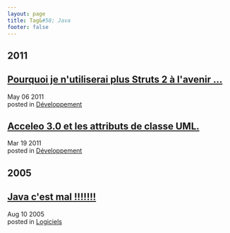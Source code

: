 ```yaml
---
layout: page
title: Tag&#58; Java
footer: false
---
```


<div id="blog-archives" class="category">
<h2>2011</h2>

<article>
<h1><a href="/2011/05/06/pourquoi-je-nutiliserai-plus-struts-2-a-lavenir/index.html">Pourquoi je n'utiliserai plus Struts 2 à l'avenir ...</a></h1>
<time datetime="2011-05-06T00:00:00-06:00" pubdate><span class='month'>May</span> <span class='day'>06</span> <span class='year'>2011</span></time>
<footer>
<span class="categories">posted in 
<a href='/categories/développement/'>Développement</a></span>
</footer>
</article>

<article>
<h1><a href="/2011/03/19/acceleo-3-0-et-les-attributs-de-classe-uml/index.html">Acceleo 3.0 et les attributs de classe UML.</a></h1>
<time datetime="2011-03-19T00:00:00-06:00" pubdate><span class='month'>Mar</span> <span class='day'>19</span> <span class='year'>2011</span></time>
<footer>
<span class="categories">posted in 
<a href='/categories/développement/'>Développement</a></span>
</footer>
</article>
<h2>2005</h2>

<article>
<h1><a href="/2005/08/10/java-cest-mal/index.html">Java c'est mal !!!!!!!</a></h1>
<time datetime="2005-08-10T00:00:00-06:00" pubdate><span class='month'>Aug</span> <span class='day'>10</span> <span class='year'>2005</span></time>
<footer>
<span class="categories">posted in 
<a href='/categories/logiciels/'>Logiciels</a></span>
</footer>
</article>
</div>
